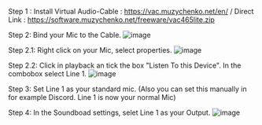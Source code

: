 Step 1 : 
Install Virtual Audio-Cable : https://vac.muzychenko.net/en/ / Direct Link : https://software.muzychenko.net/freeware/vac465lite.zip

Step 2: Bind your Mic to the Cable. 
![image](https://user-images.githubusercontent.com/38528427/135294817-79193393-3891-4e08-a1bf-7148015333f5.png)

Step 2.1: Right click on your Mic, select properties.
![image](https://user-images.githubusercontent.com/38528427/135295204-a9bbaee1-1ee5-4797-88b6-c7e64fac7b2b.png)

Step 2.2: Click in playback an tick the box "Listen To this Device". In the combobox select Line 1.
![image](https://user-images.githubusercontent.com/38528427/135295599-7a26c205-f8da-4c3a-b5fb-e1d18f30b4e3.png)

Step 3: Set Line 1 as your standard mic. (Also you can set this manually in for example Discord. Line 1 is now your normal Mic)

Step 4: In the Soundboad settings, selet Line 1 as your Output.
![image](https://user-images.githubusercontent.com/38528427/135296065-c6b2ed17-51a0-4467-b957-a5fde1ec0785.png)

